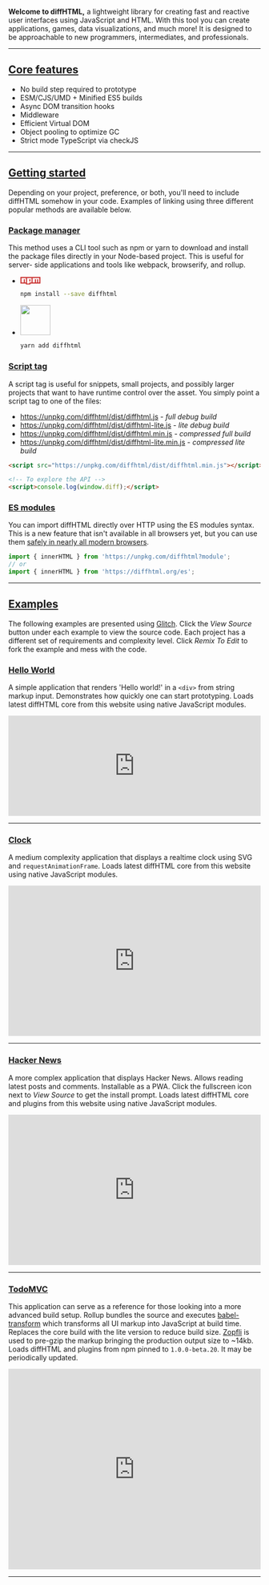 **Welcome to diffHTML,** a lightweight library for creating fast and reactive
user interfaces using JavaScript and HTML. With this tool you can create
applications, games, data visualizations, and much more! It is designed to be
approachable to new programmers, intermediates, and professionals.

<a name="core-features"></a>

---

## <a href="#core-features">Core features</a>

- No build step required to prototype
- ESM/CJS/UMD + Minified ES5 builds
- Async DOM transition hooks
- Middleware
- Efficient Virtual DOM
- Object pooling to optimize GC
- Strict mode TypeScript via checkJS

<a name="getting-started"></a>

---

## <a href="#getting-started">Getting started</a>

Depending on your project, preference, or both, you'll need to include diffHTML
somehow in your code. Examples of linking using three different popular methods
are available below.

<a name="node-module"></a>

### <a href="#node-module"><u>Package manager</u></a>

This method uses a CLI tool such as npm or yarn to download and install the
package files directly in your Node-based project. This is useful for server-
side applications and tools like webpack, browserify, and rollup.

<div id="install"></div>

* <svg viewBox="0 0 18 7" width="40" style="position: relative; top: 2px;">
    <path fill="#CB3837" d="M0,0v6h5v1h4v-1h9v-6"></path>
    <path fill="#FFF" d="M1,1v4h2v-3h1v3h1v-4h1v5h2v-4h1v2h-1v1h2v-4h1v4h2v-3h1v3h1v-3h1v3h1v-4"></path>
  </svg>

  ``` sh
  npm install --save diffhtml
  ```

* <img width="60" src="images/yarn-logo.svg">

  ``` sh
  yarn add diffhtml
  ```

<a name="using-script-tag"></a>

### <a href="#using-script-tag"><u>Script tag</u></a>

A script tag is useful for snippets, small projects, and possibly larger
projects that want to have runtime control over the asset. You simply point a
script tag to one of the files:

- https://unpkg.com/diffhtml/dist/diffhtml.js - _full debug build_
- https://unpkg.com/diffhtml/dist/diffhtml-lite.js - _lite debug build_
- https://unpkg.com/diffhtml/dist/diffhtml.min.js - _compressed full build_
- https://unpkg.com/diffhtml/dist/diffhtml-lite.min.js - _compressed lite build_

```html
<script src="https://unpkg.com/diffhtml/dist/diffhtml.min.js"></script>

<!-- To explore the API -->
<script>console.log(window.diff);</script>
```

<a name="es-modules"></a>

### <a href="#es-modules"><u>ES modules</u></a>

You can import diffHTML directly over HTTP using the ES modules syntax. This is
a new feature that isn't available in all browsers yet, but you can use them
[safely in nearly all modern browsers](https://caniuse.com/#search=modules).

``` javascript
import { innerHTML } from 'https://unpkg.com/diffhtml?module';
// or
import { innerHTML } from 'https://diffhtml.org/es';
```

<a name="examples"></a>

---

## <a href="#examples">Examples</a>

The following examples are presented using [Glitch](https://glitch.com). Click
the _View Source_ button under each example to view the source code. Each project
has a different set of requirements and complexity level. Click _Remix To Edit_
to fork the example and mess with the code.

<a name="hello-world"></a>

### <a href="#hello-world"><u>Hello World</u></a>

A simple application that renders 'Hello world!' in a <code>&lt;div&gt;</code>
from string markup input. Demonstrates how quickly one can start prototyping.
Loads latest diffHTML core from this website using native JavaScript modules.

<div class="glitch-embed-wrap" style="height: 200px; width: 100%;">
  <iframe
    src="https://glitch.com/embed/#!/embed/diffhtml-helloworld?path=hello-world.js&previewSize=100&attributionHidden=true&previewFirst=true&sidebarCollapsed=true"
    title="diffhtml-helloworld on Glitch"
    style="height: 100%; width: 100%; border: 0;">
  </iframe>
</div>

<a name="clock"></a>

---

### <a href="#clock"><u>Clock</u></a>

A medium complexity application that displays a realtime clock using SVG and
<code>requestAnimationFrame</code>. Loads latest diffHTML core from this website
using native JavaScript modules.

<div class="glitch-embed-wrap glitch-clock" style="height: 300px; width: 100%;">
  <iframe
    src="https://glitch.com/embed/#!/embed/diffhtml-clock?path=script.js&previewSize=100&attributionHidden=true&previewFirst=true&sidebarCollapsed=true"
    title="diffhtml-clock on Glitch"
    style="height: 100%; width: 100%; border: 0;">
  </iframe>
</div>

<a name="hacker-news"></a>

---

### <a href="#hacker-news"><u>Hacker News</u></a>

A more complex application that displays Hacker News. Allows reading latest
posts and comments. Installable as a PWA. Click the fullscreen icon next to
_View Source_ to get the install prompt. Loads latest diffHTML core and plugins
from this website using native JavaScript modules.

<div class="glitch-embed-wrap glitch-clock" style="height: 300px; width: 100%;">
  <iframe
    src="https://glitch.com/embed/#!/embed/diffhtml-hackernews?path=script.js&previewSize=100&attributionHidden=true&previewFirst=true&sidebarCollapsed=true"
    title="diffhtml-hackernews on Glitch"
    style="height: 100%; width: 100%; border: 0;">
  </iframe>
</div>

<a name="todomvc"></a>

---

### <a href="#todomvc"><u>TodoMVC</u></a>

This application can serve as a reference for those looking into a more advanced
build setup. Rollup bundles the source and executes [babel-transform](/tools.html#babel-transform)
which transforms all UI markup into JavaScript at build time. Replaces the core build
with the lite version to reduce build size. [Zopfli](https://github.com/google/zopfli) is used to pre-gzip the markup
bringing the production output size to ~14kb. Loads diffHTML and plugins from
npm pinned to <code>1.0.0-beta.20</code>. It may be periodically updated.

<div class="glitch-embed-wrap" style="height: 400px; width: 100%;">
  <iframe
    src="https://glitch.com/embed/#!/embed/diffhtml-todomvc?path=lib/index.js&previewSize=100&attributionHidden=true&previewFirst=true&sidebarCollapsed=true"
    title="diffhtml-todomvc on Glitch"
    style="height: 100%; width: 100%; border: 0;">
  </iframe>
</div>

---
